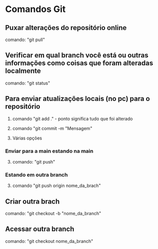 # Comandos Git

## Puxar alterações do repositório online
comando: "git pull"

## Verificar em qual branch você está ou outras informações como coisas que foram alteradas localmente
comando: "git status"

## Para enviar atualizações locais (no pc) para o repositório

1. comando "git add ." - ponto significa tudo que foi alterado

2. comando "git commit -m "Mensagem"

3. Várias opções

### Enviar para a main estando na main
3. comando: "git push"

### Estando em outra branch

3. comando "git push origin nome_da_brach"

## Criar outra brach
comando: "git checkout -b "nome_da_branch"

## Acessar outra branch
comando: "git checkout nome_da_branch"